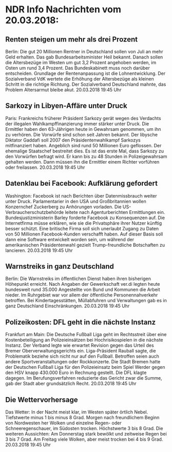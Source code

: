 # NDR Info Nachrichten vom 20.03.2018:


## Renten steigen um mehr als drei Prozent
Berlin: Die gut 20 Millionen Rentner in Deutschland sollen von Juli an mehr Geld erhalten. Das gab Bundesarbeitsminister Heil bekannt. Danach sollen die Altersbezüge im Westen um gut 3,2 Prozent angehoben werden, im Osten um rund 3,4 Prozent. Das Bundeskabinett muss noch darüber entscheiden. Grundlage der Rentenanpassung ist die Lohnentwicklung. Der Sozialverband VdK wertete die Erhöhung der Altersbezüge als kleinen Schritt in die richtige Richtung. Der Sozialverband Deutschland mahnte, das Problem Altersarmut bleibe akut. 20.03.2018 19:45 Uhr 

## Sarkozy in Libyen-Affäre unter Druck
Paris: Frankreichs früherer Präsident Sarkozy gerät wegen des Verdachts der illegalen Wahlkampffinanzierung immer stärker unter Druck. Die Ermittler haben den 63-Jährigen heute in Gewahrsam genommen, um ihn zu verhören. Die Vorwürfe sind schon seit Jahren bekannt. Der libysche Diktator Gaddafi soll 2007 den Präsidentenwahlkampf Sarkozys mitfinanziert haben. Angeblich sind rund 50 Millionen Euro geflossen. Der ehemalige Staatschef bestreitet dies. Es ist das erste Mal, dass Sarkozy zu den Vorwürfen befragt wird. Er kann bis zu 48 Stunden in Polizeigewahrsam gehalten werden. Dann müssen ihn die Ermittler einem Richter vorführen oder freilassen. 20.03.2018 19:45 Uhr 

## Datenklau bei Facebook: Aufklärung gefordert
Washington: 	Facebook ist nach Berichten über Datenmissbrauch weiter unter Druck. Parlamentarier in den USA und Großbritannien wollen Konzernchef Zuckerberg zu Anhörungen vorladen. Die US-Verbraucherschutzbehörde leitete nach Agenturberichten Ermittlungen ein. Bundesjustizministerin Barley forderte Facebook zu Konsequenzen auf. Die Internetfirma müsse erklären, wie sie die Privatsphäre ihrer Nutzer künftig besser schützt. Eine britische Firma soll sich unerlaubt Zugang zu Daten von 50 Millionen Facebook-Kunden verschafft haben. Auf dieser Basis soll dann eine Software entwickelt worden sein, um während der amerikanischen Präsidentenwahl gezielt Trump-freundliche Botschaften zu lancieren. 20.03.2018 19:45 Uhr 

## Warnstreiks in ganz Deutschland
Berlin: Die Warnstreiks im öffentlichen Dienst haben ihren bisherigen Höhepunkt erreicht. Nach Angaben der Gewerkschaft ver.di legten heute bundesweit rund 35.000 Angestellte von Bund und Kommunen die Arbeit nieder. Im Ruhrgebiet war vor allem der öffentliche Personennahverkehr betroffen. Bei Kindertagesstätten, Müllabfuhren und Verwaltungen gab es in ganz Deutschland Einschränkungen. 20.03.2018 19:45 Uhr 

## Polizeikosten: DFL geht in die nächste Instanz
Frankfurt am Main: Die Deutsche Fußball Liga geht im Rechtsstreit über eine Kostenbeteiligung an Polizeieinsätzen bei Hochrisikospielen in die nächste Instanz. Der Verband legte wie erwartet Revision gegen das Urteil des Bremer Oberverwaltungsgerichts ein. Liga-Präsident Rauball sagte, die Problematik beziehe sich nicht nur auf den Fußball. Betroffen seien auch andere Sportveranstaltungen oder Rockkonzerte. Die Stadt Bremen hatte der Deutschen Fußball Liga für den Polizeieinsatz beim Spiel Werder gegen den HSV knapp 430.000 Euro in Rechnung gestellt. Die DFL klagte dagegen. Im Berufungsverfahren reduzierte das Gericht zwar die Summe, gab der Stadt aber grundsätzlich Recht. 20.03.2018 19:45 Uhr 

## Die Wettervorhersage
Das Wetter: In der Nacht meist klar, im Westen später örtlich Nebel. Tiefstwerte minus 1 bis minus 8 Grad. Morgen nach freundlichem Beginn von Nordwesten her Wolken und einzelne Regen- oder Schneeregenschauer, im Südosten trocken. Höchstwerte 3 bis 8 Grad. Die weiteren Aussichten: Am Donnerstag stark bewölkt und zeitweise Regen bei 3 bis 7 Grad. Am Freitag viele Wolken, aber meist trocken bei 4 bis 9 Grad. 20.03.2018 19:45 Uhr 
